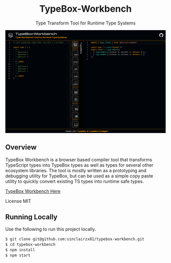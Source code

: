 <div align='center'>

<h1>TypeBox-Workbench</h1>

<p>Type Transform Tool for Runtime Type Systems</p>

<a href="https://sinclairzx81.github.io/typebox-workbench/"><img src="workbench.png" /></a>

</div>

## Overview

TypeBox Workbench is a browser based compiler tool that transforms TypeScript types into TypeBox types as well as types for several other ecosystem libraries. The tool is mostly written as a prototyping and debugging utility for TypeBox, but can be used as a simple copy paste utility to quickly convert existing TS types into runtime safe types.

[TypeBox Workbench Here](https://sinclairzx81.github.io/typebox-workbench/)

License MIT

## Running Locally

Use the following to run this project locally.

```bash
$ git clone git@github.com:sinclairzx81/typebox-workbench.git
$ cd typebox-workbench
$ npm install
$ npm start
```
